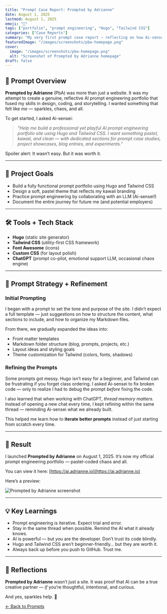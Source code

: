 ```yaml
---
title: "Prompt Case Report: Prompted by Adrianne"
date: August 1, 2025
lastmod: August 1, 2025
emoji: "🌸"
tags: ["portfolio", "prompt engineering", "Hugo", "Tailwind CSS"]
categories: ["Case Reports"]
summary: "My very first prompt case report — reflecting on how Ai-sensei helped me build Prompted by Adrianne from scratch, complete with sparkles, stickers, and chaos coding."
featuredImage: "/images/screenshots/pba-homepage.png"
cover:
  image: "/images/screenshots/pba-homepage.png"
  alt: "Screenshot of Prompted by Adrianne homepage"
draft: false
---
```


## 📝 Prompt Overview

**Prompted by Adrianne** (PbA) was more than just a website. It was my attempt to create a genuine, reflective AI prompt engineering portfolio that fused my skills in design, coding, and storytelling. I wanted something that felt like *me* — sparkles, chaos, and all.

To get started, I asked Ai-sensei:

> *"Help me build a professional yet playful AI prompt engineering portfolio site using Hugo and Tailwind CSS. I want something pastel, kawaii, and clean — with dedicated sections for prompt case studies, project showcases, blog entries, and experiments."*

Spoiler alert: It wasn’t easy. But it was worth it.

---

## 🎯 Project Goals

- Build a fully functional prompt portfolio using Hugo and Tailwind CSS
- Design a soft, pastel theme that reflects my kawaii branding
- Practice prompt engineering by collaborating with an LLM (Ai-sensei!)
- Document the entire journey for future me (and potential employers)

---

## 🛠️ Tools + Tech Stack

- **Hugo** (static site generator)
- **Tailwind CSS** (utility-first CSS framework)
- **Font Awesome** (icons)
- **Custom CSS** (for layout polish)
- **ChatGPT** (prompt co-pilot, emotional support LLM, occasional chaos engine)

---

## 🧠 Prompt Strategy + Refinement

### Initial Prompting

I began with a prompt to set the tone and purpose of the site. I didn’t expect a full template — just suggestions on how to structure the content, what sections to include, and how to organize my Markdown files.

From there, we gradually expanded the ideas into:

- Front matter templates
- Markdown folder structure (blog, prompts, projects, etc.)
- Layout ideas and styling goals
- Theme customization for Tailwind (colors, fonts, shadows)

### Refining the Prompts

Some prompts got messy. Hugo isn’t easy for a beginner, and Tailwind can be frustrating if you forget class ordering. I asked Ai-sensei to fix broken code — only to realize I had to debug the prompt *before* fixing the code.

I also learned that when working with ChatGPT, *thread memory matters.* Instead of opening a new chat every time, I kept refining within the same thread — reminding Ai-sensei what we already built.

This helped me learn how to **iterate better prompts** instead of just starting from scratch every time.

---

## 🌈 Result

I launched **Prompted by Adrianne** on August 1, 2025. It’s now my official prompt engineering portfolio — pastel-coded chaos and all.

You can view it here: [https://ai.adrianne.io](https://ai.adrianne.io)

Here’s a preview:

![Prompted by Adrianne screenshot](/images/screenshots/pba-homepage.png)

---

## 💡 Key Learnings

- Prompt engineering is iterative. Expect trial and error.
- Stay in the same thread when possible. Remind the AI what it already knows.
- AI is powerful — but *you* are the developer. Don’t trust its code blindly.
- Hugo and Tailwind CSS aren’t beginner-friendly… but they are worth it.
- Always back up before you push to GitHub. Trust me.

---

## 💬 Reflections

**Prompted by Adrianne** wasn’t just a site. It was proof that AI can be a true creative partner — *if* you’re thoughtful, intentional, and curious.

And yes, sparkles help. 🌸

[← Back to Prompts](/prompts)